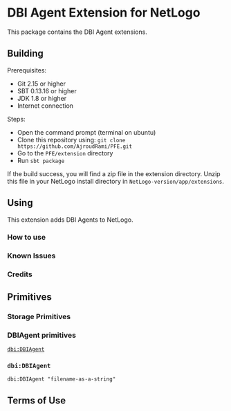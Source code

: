 # DBI Agent Extension for NetLogo

This package contains the DBI Agent extensions.

## Building

Prerequisites:
- Git 2.15 or higher
- SBT 0.13.16 or higher
- JDK 1.8 or higher
- Internet connection

Steps:
- Open the command prompt (terminal on ubuntu)
- Clone this repository using: ``git clone https://github.com/AjroudRami/PFE.git``
- Go to the ``PFE/extension`` directory
- Run `sbt package`

If the build success, you will find a zip file in the extension directory. Unzip this file in your NetLogo install directory in ``NetLogo-version/app/extensions``.

## Using

This extension adds DBI Agents to NetLogo.

### How to use

### Known Issues

### Credits

## Primitives

### Storage Primitives

### DBIAgent primitives
[`dbi:DBIAgent`](#dbiDBIAgent)

### `dbi:DBIAgent`

```NetLogo
dbi:DBIAgent "filename-as-a-string"
```

## Terms of Use


